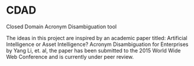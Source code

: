 # CDAD
Closed Domain Acronym Disambiguation tool

The ideas in this project are inspired by an academic paper titled: Artificial Intelligence or Asset Intelligence? Acronym Disambiguation for Enterprises by Yang Li, et. al, the paper has been submitted to the 2015 World Wide Web Conference and is currently under peer review.  
